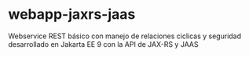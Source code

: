 # webapp-jaxrs-jaas
Webservice REST básico con manejo de relaciones ciclicas y seguridad desarrollado en Jakarta EE 9 con la API de JAX-RS y JAAS
